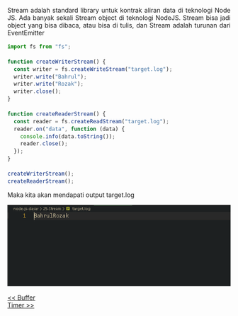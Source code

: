<p align="justify">
Stream adalah standard library untuk kontrak aliran data di teknologi Node JS. Ada banyak sekali Stream object di teknologi NodeJS. Stream bisa jadi object yang bisa dibaca, atau bisa di tulis, dan Stream adalah turunan dari EventEmitter
</p>

```js
import fs from "fs";

function createWriterStream() {
  const writer = fs.createWriteStream("target.log");
  writer.write("Bahrul");
  writer.write("Rozak");
  writer.close();
}

function createReaderStream() {
  const reader = fs.createReadStream("target.log");
  reader.on("data", function (data) {
    console.info(data.toString());
    reader.close();
  });
}

createWriterStream();
createReaderStream();
```

<p align="justify">
Maka kita akan mendapati output target.log
</p>

![Alt text](image.png)

[<< Buffer](https://github.com/Bahrul-Rozak/mastering-node-js/tree/main/node-js-dasar/24-Buffer)
<br>
[Timer >>]()
